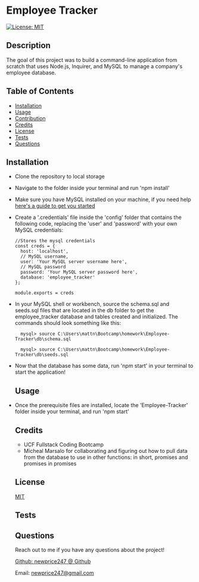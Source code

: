 # Employee Tracker
  [![License: MIT](https://img.shields.io/badge/License-MIT-yellow.svg)](https://opensource.org/licenses/MIT)
  ## Description

  The goal of this project was to build a command-line application from scratch that uses Node.js, Inquirer, and MySQL to manage a company's employee database.

  ## Table of Contents 
  
  - [Installation](#installation)
  - [Usage](#usage)
  - [Contribution](#contribution)
  - [Credits](#credits)
  - [License](#license)
  - [Tests](#tests)
  - [Questions](#questions)

  ## Installation
* Clone the repository to local storage
* Navigate to the folder inside your terminal and run 'npm install'
* Make sure you have MySQL installed on your machine, if you need help [here's a guide to get you started](https://coding-boot-camp.github.io/full-stack/mysql/mysql-installation-guide)
* Create a '.credentials' file inside the 'config' folder that contains the following code, replacing the 'user' and 'password' with your own MySQL credentials:

      //Stores the mysql credentials
      const creds = {
        host: 'localhost',
        // MySQL username,
        user: 'Your MySQL server username here',
        // MySQL password
        password: 'Your MySQL server password here',
        database: 'employee_tracker'
      };

      module.exports = creds

* In your MySQL shell or workbench, source the schema.sql and seeds.sql files that are located in the db folder to get the employee_tracker database and tables created and initialized. The commands should look something like this: 

        mysql> source C:\Users\mattn\Bootcamp\homework\Employee-Tracker\db\schema.sql

        mysql> source C:\Users\mattn\Bootcamp\homework\Employee-Tracker\db\seeds.sql
* Now that the database has some data, run 'npm start' in your terminal to start the application! 
 

  

  ## Usage
* Once the prerequisite files are installed, locate the 'Employee-Tracker' folder inside your terminal, and run 'npm start'
  

  ## Credits

  * UCF Fullstack Coding Bootcamp
  * Micheal Marsalo for collaborating and figuring out how to pull data from the database to use in other functions: in short, promises and promises in promises

  ## License

  [MIT](https://opensource.org/licenses/MIT)

  ## Tests

  

  ## Questions
  
  Reach out to me if you have any questions about the project!
  
  [Github: newprice247 @ Github](https://github.com/newprice247)
  
  Email: newprice247@gmail.com

